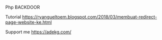 Php BACKDOOR

Tutorial
https://ryangueltoem.blogspot.com/2018/03/membuat-redirect-page-website-ke.html

Support me
https://adekg.com/
